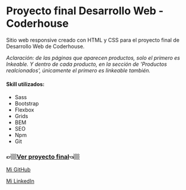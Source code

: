 # Proyecto final Desarrollo Web - Coderhouse
Sitio web responsive creado con HTML y CSS para el proyecto final de Desarrollo Web de Coderhouse.

*Aclaración: de las páginas que aparecen productos, solo el primero es lnkeable. Y dentro de cada producto, en la sección de 'Productos realcionados', únicamente el primero es linkeable también.*

#### Skill utilizados:
* Sass
* Bootstrap
* Flexbox
* Grids
* BEM
* SEO
* Npm
* Git


### 👉🏼[Ver proyecto final](https://proyecto-final-dw-coder.netlify.app/)👈🏼

[Mi GitHub](https://github.com/franRappazzini)

[Mi LinkedIn](https://www.linkedin.com/in/franciscorappazzini/)
